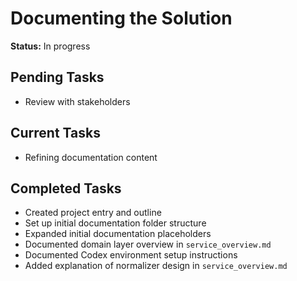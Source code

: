 # Documenting the Solution

**Status:** In progress

## Pending Tasks
- Review with stakeholders

## Current Tasks
- Refining documentation content

## Completed Tasks
- Created project entry and outline
- Set up initial documentation folder structure
- Expanded initial documentation placeholders
- Documented domain layer overview in `service_overview.md`
- Documented Codex environment setup instructions
- Added explanation of normalizer design in `service_overview.md`
